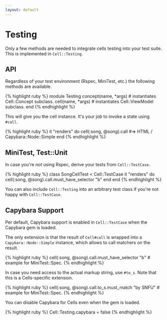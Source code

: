```yaml
---
layout: default
---
```


# Testing

Only a few methods are needed to integrate cells testing into your test suite. This is implemented in `Cell::Testing`.

## API

Regardless of your test environment (Rspec, MiniTest, etc.) the following methods are available.

{% highlight ruby %}
module Testing
  concept(name, *args) # instantiates Cell::Concept subclass.
  cell(name, *args) # instantiates Cell::ViewModel subclass.
end
{% endhighlight %}

This will give you the cell instance. It's your job to invoke a state using `#call`.

{% highlight ruby %}
it "renders" do
  cell(:song, @song).call #=> HTML / Capybara::Node::Simple
end
{% endhighlight %}

## MiniTest, Test::Unit

In case you're _not_ using Rspec, derive your tests from `Cell::TestCase`.

{% highlight ruby %}
class SongCellTest < Cell::TestCase
  it "renders" do
    cell(:song, @song).call.must_have_selector "b"
  end
end
{% endhighlight %}

You can also include `Cell::Testing` into an arbitrary test class if you're not happy with `Cell::TestCase`.

## Capybara Support

Per default, Capybara support is enabled in `Cell::TestCase` when the Capybara gem is loaded.

The only extension is that the result of `Cell#call` is wrapped into a `Capybara::Node::Simple` instance, which allows to call matchers on the result.

{% highlight ruby %}
cell(:song, @song).call.must_have_selector "b" # example for MiniTest::Spec.
{% endhighlight %}

In case you need access to the actual markup string, use `#to_s`. Note that this is a Cells-specific extension.

{% highlight ruby %}
cell(:song, @song).call.to_s.must_match "by SNFU" # example for MiniTest::Spec.
{% endhighlight %}

You can disable Capybara for Cells even when the gem is loaded.

{% highlight ruby %}
Cell::Testing.capybara = false
{% endhighlight %}